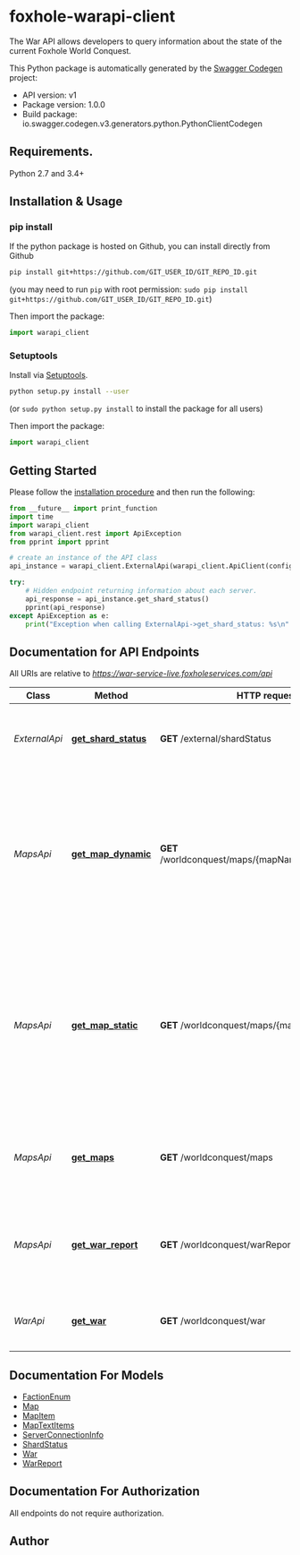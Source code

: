 # foxhole-warapi-client
The War API allows developers to query information about the state of the current Foxhole World Conquest.

This Python package is automatically generated by the [Swagger Codegen](https://github.com/swagger-api/swagger-codegen) project:

- API version: v1
- Package version: 1.0.0
- Build package: io.swagger.codegen.v3.generators.python.PythonClientCodegen

## Requirements.

Python 2.7 and 3.4+

## Installation & Usage
### pip install

If the python package is hosted on Github, you can install directly from Github

```sh
pip install git+https://github.com/GIT_USER_ID/GIT_REPO_ID.git
```
(you may need to run `pip` with root permission: `sudo pip install git+https://github.com/GIT_USER_ID/GIT_REPO_ID.git`)

Then import the package:
```python
import warapi_client 
```

### Setuptools

Install via [Setuptools](http://pypi.python.org/pypi/setuptools).

```sh
python setup.py install --user
```
(or `sudo python setup.py install` to install the package for all users)

Then import the package:
```python
import warapi_client
```

## Getting Started

Please follow the [installation procedure](#installation--usage) and then run the following:

```python
from __future__ import print_function
import time
import warapi_client
from warapi_client.rest import ApiException
from pprint import pprint

# create an instance of the API class
api_instance = warapi_client.ExternalApi(warapi_client.ApiClient(configuration))

try:
    # Hidden endpoint returning information about each server.
    api_response = api_instance.get_shard_status()
    pprint(api_response)
except ApiException as e:
    print("Exception when calling ExternalApi->get_shard_status: %s\n" % e)
```

## Documentation for API Endpoints

All URIs are relative to *https://war-service-live.foxholeservices.com/api*

Class | Method | HTTP request | Description
------------ | ------------- | ------------- | -------------
*ExternalApi* | [**get_shard_status**](docs/ExternalApi.md#get_shard_status) | **GET** /external/shardStatus | Hidden endpoint returning information about each server.
*MapsApi* | [**get_map_dynamic**](docs/MapsApi.md#get_map_dynamic) | **GET** /worldconquest/maps/{mapName}/dynamic/public | Dynamic map data includes map icons that could change over the lifecycle of a map. This includes static bases and static base build sites.
*MapsApi* | [**get_map_static**](docs/MapsApi.md#get_map_static) | **GET** /worldconquest/maps/{mapName}/static | Static map data includes things that never change over the lifecycle of a map. This includes map text labels, resource nodes, and world structures.
*MapsApi* | [**get_maps**](docs/MapsApi.md#get_maps) | **GET** /worldconquest/maps | Returns a list of the active World Conquest map names.
*MapsApi* | [**get_war_report**](docs/MapsApi.md#get_war_report) | **GET** /worldconquest/warReport/{mapName} | Returns the number of enlistments, casualties, and other map specific information.
*WarApi* | [**get_war**](docs/WarApi.md#get_war) | **GET** /worldconquest/war | Returns data about the current state of the war.

## Documentation For Models

 - [FactionEnum](docs/FactionEnum.md)
 - [Map](docs/Map.md)
 - [MapItem](docs/MapItem.md)
 - [MapTextItems](docs/MapTextItems.md)
 - [ServerConnectionInfo](docs/ServerConnectionInfo.md)
 - [ShardStatus](docs/ShardStatus.md)
 - [War](docs/War.md)
 - [WarReport](docs/WarReport.md)

## Documentation For Authorization

 All endpoints do not require authorization.


## Author


